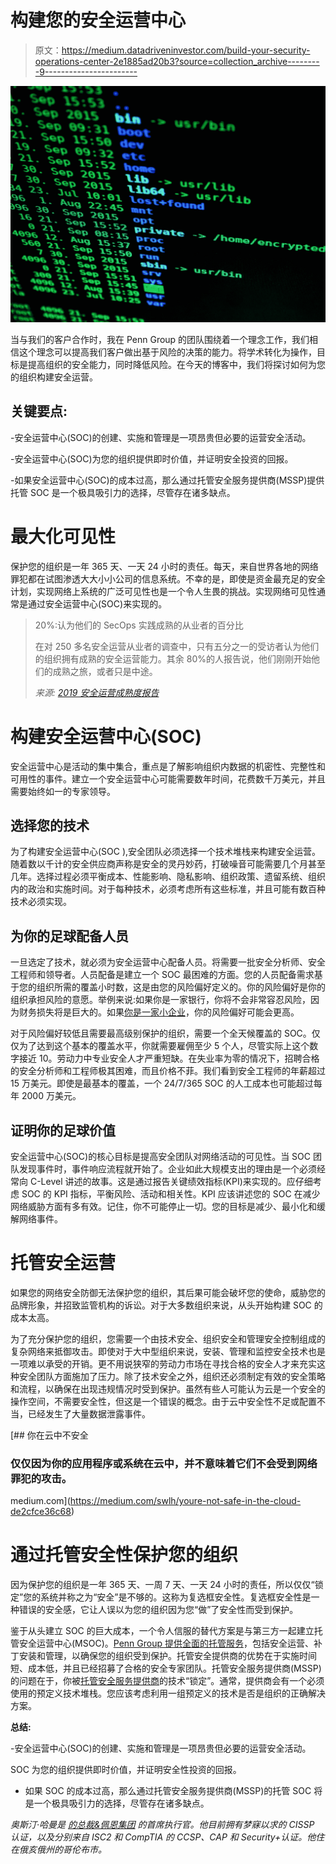 # 构建您的安全运营中心

> 原文：<https://medium.datadriveninvestor.com/build-your-security-operations-center-2e1885ad20b3?source=collection_archive---------9----------------------->

![](img/a1fcfeb421762051149d528c31b603b9.png)

当与我们的客户合作时，我在 Penn Group 的团队围绕着一个理念工作，我们相信这个理念可以提高我们客户做出基于风险的决策的能力。将学术转化为操作，目标是提高组织的安全能力，同时降低风险。在今天的博客中，我们将探讨如何为您的组织构建安全运营。

## 关键要点:

-安全运营中心(SOC)的创建、实施和管理是一项昂贵但必要的运营安全活动。

-安全运营中心(SOC)为您的组织提供即时价值，并证明安全投资的回报。

-如果安全运营中心(SOC)的成本过高，那么通过托管安全服务提供商(MSSP)提供托管 SOC 是一个极具吸引力的选择，尽管存在诸多缺点。

# 最大化可见性

保护您的组织是一年 365 天、一天 24 小时的责任。每天，来自世界各地的网络罪犯都在试图渗透大大小小公司的信息系统。不幸的是，即使是资金最充足的安全计划，实现网络上系统的广泛可见性也是一个令人生畏的挑战。实现网络可见性通常是通过安全运营中心(SOC)来实现的。

> 20%:认为他们的 SecOps 实践成熟的从业者的百分比
> 
> 在对 250 多名安全运营从业者的调查中，只有五分之一的受访者认为他们的组织拥有成熟的安全运营能力。其余 80%的人报告说，他们刚刚开始他们的成熟之旅，或者只是中途。
> 
> *来源:* [*2019 安全运营成熟度报告*](https://www.siemplify.co/resources/the-road-to-security-operations-maturity-a-cyentia-research-report/)

# **构建安全运营中心(SOC)**

安全运营中心是活动的集中集合，重点是了解影响组织内数据的机密性、完整性和可用性的事件。建立一个安全运营中心可能需要数年时间，花费数千万美元，并且需要始终如一的专家领导。

## **选择您的技术**

为了构建安全运营中心(SOC ),安全团队必须选择一个技术堆栈来构建安全运营。随着数以千计的安全供应商声称是安全的灵丹妙药，打破噪音可能需要几个月甚至几年。选择过程必须平衡成本、性能影响、隐私影响、组织政策、遗留系统、组织内的政治和实施时间。对于每种技术，必须考虑所有这些标准，并且可能有数百种技术必须实现。

## **为你的足球配备人员**

一旦选定了技术，就必须为安全运营中心配备人员。将需要一批安全分析师、安全工程师和领导者。人员配备是建立一个 SOC 最困难的方面。您的人员配备需求基于您的组织所需的覆盖小时数，这是由您的风险偏好定义的。你的风险偏好是你的组织承担风险的意愿。举例来说:如果你是一家银行，你将不会非常容忍风险，因为财务损失将是巨大的。如果[你是一家小企业](https://thepenn.group/solutions/smb-small-and-midsize-business-security/)，你的风险偏好可能会更高。

对于风险偏好较低且需要最高级别保护的组织，需要一个全天候覆盖的 SOC。仅仅为了达到这个基本的覆盖水平，你就需要雇佣至少 5 个人，尽管实际上这个数字接近 10。劳动力中专业安全人才严重短缺。在失业率为零的情况下，招聘合格的安全分析师和工程师极其困难，而且价格不菲。我们看到安全工程师的年薪超过 15 万美元。即使是最基本的覆盖，一个 24/7/365 SOC 的人工成本也可能超过每年 2000 万美元。

## **证明你的足球价值**

安全运营中心(SOC)的核心目标是提高安全团队对网络活动的可见性。当 SOC 团队发现事件时，事件响应流程就开始了。企业如此大规模支出的理由是一个必须经常向 C-Level 讲述的故事。这是通过报告关键绩效指标(KPI)来实现的。应仔细考虑 SOC 的 KPI 指标，平衡风险、活动和相关性。KPI 应该讲述您的 SOC 在减少网络威胁方面有多有效。记住，你不可能停止一切。您的目标是减少、最小化和缓解网络事件。

# 托管安全运营

如果您的网络安全防御无法保护您的组织，其后果可能会破坏您的使命，威胁您的品牌形象，并招致监管机构的诉讼。对于大多数组织来说，从头开始构建 SOC 的成本太高。

为了充分保护您的组织，您需要一个由技术安全、组织安全和管理安全控制组成的复杂网络来抵御攻击。即使对于大中型组织来说，安装、管理和监控安全技术也是一项难以承受的开销。更不用说狭窄的劳动力市场在寻找合格的安全人才来充实这种安全团队方面施加了压力。除了技术安全之外，组织还必须制定有效的安全策略和流程，以确保在出现违规情况时受到保护。虽然有些人可能认为云是一个安全的操作空间，不需要安全性，但这是一个错误的概念。由于云中安全性不足或配置不当，已经发生了大量数据泄露事件。

[](https://medium.com/swlh/youre-not-safe-in-the-cloud-de2cfce36c68) [## 你在云中不安全

### 仅仅因为你的应用程序或系统在云中，并不意味着它们不会受到网络罪犯的攻击。

medium.com](https://medium.com/swlh/youre-not-safe-in-the-cloud-de2cfce36c68) 

# 通过托管安全性保护您的组织

因为保护您的组织是一年 365 天、一周 7 天、一天 24 小时的责任，所以仅仅“锁定”您的系统并称之为“安全”是不够的。这称为复选框安全性。复选框安全性是一种错误的安全感，它让人误以为您的组织因为您“做”了安全性而受到保护。

鉴于从头建立 SOC 的巨大成本，一个令人信服的替代方案是与第三方一起建立托管安全运营中心(MSOC)。[Penn Group 提供全面的托管服务](https://thepenn.group/solutions/managed-security-operations-services/)，包括安全运营、补丁安装和管理，以确保您的组织受到保护。托管安全提供商的优势在于实施时间短、成本低，并且已经招募了合格的安全专家团队。托管安全服务提供商(MSSP)的问题在于，你被[托管安全服务提供商](https://en.wikipedia.org/wiki/Managed_security_service)的技术“锁定”。通常，提供商会有一个必须使用的预定义技术堆栈。您应该考虑利用一组预定义的技术是否是组织的正确解决方案。

**总结:**

-安全运营中心(SOC)的创建、实施和管理是一项昂贵但必要的运营安全活动。

SOC 为您的组织提供即时价值，并证明安全性投资的回报。

*   如果 SOC 的成本过高，那么通过托管安全服务提供商(MSSP)的托管 SOC 将是一个极具吸引力的选择，尽管存在诸多缺点。

*奥斯汀·哈曼是* [*的总裁&佩恩集团*](https://thepenn.group/about/) *的首席执行官。他目前拥有梦寐以求的 CISSP 认证，以及分别来自 ISC2 和 CompTIA 的 CCSP、CAP 和 Security+认证。他住在俄亥俄州的哥伦布市。*
